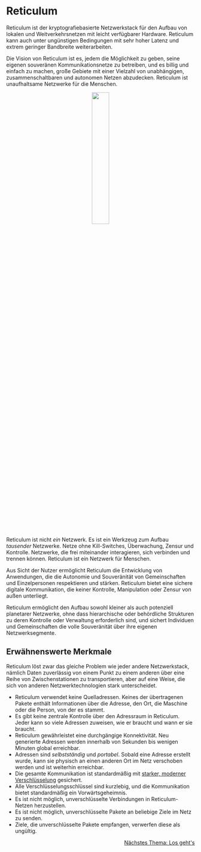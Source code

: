 
# Reticulum
Reticulum ist der kryptografiebasierte Netzwerkstack für den Aufbau von lokalen und Weitverkehrsnetzen mit leicht verfügbarer Hardware. Reticulum kann auch unter ungünstigen Bedingungen mit sehr hoher Latenz und extrem geringer Bandbreite weiterarbeiten.

Die Vision von Reticulum ist es, jedem die Möglichkeit zu geben, seine eigenen souveränen Kommunikationsnetze zu betreiben, und es billig und einfach zu machen, große Gebiete mit einer Vielzahl von unabhängigen, zusammenschaltbaren und autonomen Netzen abzudecken. Reticulum ist unaufhaltsame Netzwerke für die Menschen.


<p align="center"><img width="30%" src="gfx/reticulum_logo_512.png"></p>


Reticulum ist nicht *ein* Netzwerk. Es ist ein Werkzeug zum Aufbau *tausender* Netzwerke. Netze ohne Kill-Switches, Überwachung, Zensur und Kontrolle. Netzwerke, die frei miteinander interagieren, sich verbinden und trennen können. Reticulum ist ein Netzwerk für Menschen.

Aus Sicht der Nutzer ermöglicht Reticulum die Entwicklung von Anwendungen, die die Autonomie und Souveränität von Gemeinschaften und Einzelpersonen respektieren und stärken. Reticulum bietet eine sichere digitale Kommunikation, die keiner Kontrolle, Manipulation oder Zensur von außen unterliegt.

Reticulum ermöglicht den Aufbau sowohl kleiner als auch potenziell planetarer Netzwerke, ohne dass hierarchische oder behördliche Strukturen zu deren Kontrolle oder Verwaltung erforderlich sind, und sichert Individuen und Gemeinschaften die volle Souveränität über ihre eigenen Netzwerksegmente.

## Erwähnenswerte Merkmale
Reticulum löst zwar das gleiche Problem wie jeder andere Netzwerkstack, nämlich Daten zuverlässig von einem Punkt zu einem anderen über eine Reihe von Zwischenstationen zu transportieren, aber auf eine Weise, die sich von anderen Netzwerktechnologien stark unterscheidet.

- Reticulum verwendet keine Quelladressen. Keines der übertragenen Pakete enthält Informationen über die Adresse, den Ort, die Maschine oder die Person, von der es stammt.
- Es gibt keine zentrale Kontrolle über den Adressraum in Reticulum. Jeder kann so viele Adressen zuweisen, wie er braucht und wann er sie braucht.
- Reticulum gewährleistet eine durchgängige Konnektivität. Neu generierte Adressen werden innerhalb von Sekunden bis wenigen Minuten global erreichbar.
- Adressen sind *selbstständig* und *portabel*. Sobald eine Adresse erstellt wurde, kann sie physisch an einen anderen Ort im Netz verschoben werden und ist weiterhin erreichbar.
- Die gesamte Kommunikation ist standardmäßig mit [starker, moderner Verschlüsselung](crypto-de.html) gesichert.
- Alle Verschlüsselungsschlüssel sind kurzlebig, und die Kommunikation bietet standardmäßig ein Vorwärtsgeheimnis.
- Es ist nicht möglich, unverschlüsselte Verbindungen in Reticulum-Netzen herzustellen.
- Es ist nicht möglich, unverschlüsselte Pakete an beliebige Ziele im Netz zu senden.
- Ziele, die unverschlüsselte Pakete empfangen, verwerfen diese als ungültig.

<p align="right"><a href="start-de.html">Nächstes Thema: Los geht's</a></p>
